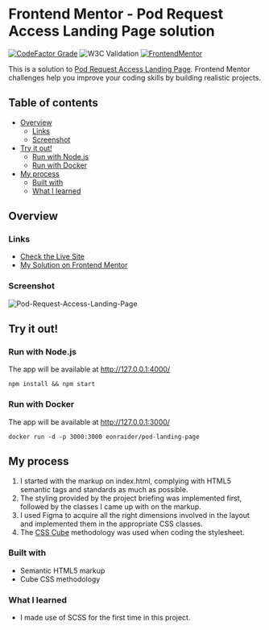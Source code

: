 # Frontend Mentor - Pod Request Access Landing Page solution

[![CodeFactor Grade](https://img.shields.io/codefactor/grade/github/Havoc-Solutions/pod-landing-page?label=CodeFactor&logo=codefactor&style=flat-square)](https://www.codefactor.io/repository/github/Havoc-Solutions/pod-landing-page)
![W3C Validation](https://img.shields.io/w3c-validation/html?style=flat-square&targetUrl=https%3A%2F%2Feon-pod-landing-page.netlify.app%2F)
[![FrontendMentor](https://img.shields.io/badge/FrontendMentor-EONRaider-blue?style=flat-square)](https://www.frontendmentor.io/profile/EONRaider)

This is a solution
to [Pod Request Access Landing Page](https://www.frontendmentor.io/challenges/pod-request-access-landing-page-eyTmdkLSG).
Frontend Mentor challenges help you
improve your coding skills by building realistic projects.

## Table of contents

- [Overview](#overview)
  - [Links](#links)
  - [Screenshot](#screenshot)
- [Try it out!](#try-it-out)
  - [Run with Node.js](#run-with-nodejs)
  - [Run with Docker](#run-with-docker)
- [My process](#my-process)
  - [Built with](#built-with)
  - [What I learned](#what-i-learned)

## Overview

### Links

- [Check the Live Site](https://eon-pod-landing-page.netlify.app/)
- [My Solution on Frontend Mentor](https://www.frontendmentor.io/solutions/html5scssjs-pod-request-access-landing-page-9KVagMTDKF)

### Screenshot

![Pod-Request-Access-Landing-Page](https://github.com/Havoc-Solutions/pod-landing-page/assets/15611424/25190e02-14ae-4f5d-b69a-9d368f8b5764)

## Try it out!

### Run with Node.js

The app will be available at http://127.0.0.1:4000/

```shell
npm install && npm start
```

### Run with Docker

The app will be available at http://127.0.0.1:3000/

```shell
docker run -d -p 3000:3000 eonraider/pod-landing-page
```

## My process

1. I started with the markup on index.html, complying with HTML5 semantic tags and standards as much as possible.
2. The styling provided by the project briefing was implemented first, followed by the classes I came up with on the
   markup.
3. I used Figma to acquire all the right dimensions involved in the layout and implemented them in the appropriate CSS
   classes.
4. The [CSS Cube](https://cube.fyi/) methodology was used when coding the stylesheet.

### Built with

- Semantic HTML5 markup
- Cube CSS methodology

### What I learned

- I made use of SCSS for the first time in this project.
